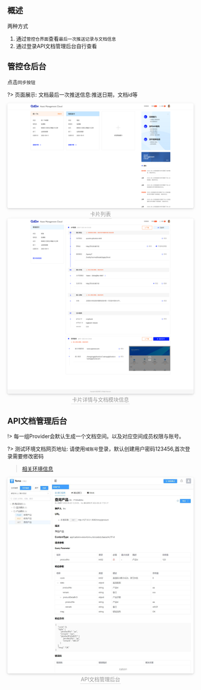 ## 概述

两种方式

1. 通过`管控仓界面`查看`最后一次推送记录与文档信息`
2. 通过登录API文档管理后台自行查看



## 管控仓后台

点击`同步按钮`

?> 页面展示: 文档最后一次推送信息:推送日期，文档id等



<center>    <img style="border-radius: 0.3125em;    box-shadow: 0 2px 4px 0 rgba(34,36,38,.12),0 2px 10px 0 rgba(34,36,38,.08);"     src="../image/provider-1.png">    <br>    <div style="color:orange; border-bottom: 1px solid #d9d9d9;    display: inline-block;    color: #999;    padding: 2px;">卡片列表</div> </center>

<center>    <img style="border-radius: 0.3125em;    box-shadow: 0 2px 4px 0 rgba(34,36,38,.12),0 2px 10px 0 rgba(34,36,38,.08);"     src="../image/provider-2.png">    <br>    <div style="color:orange; border-bottom: 1px solid #d9d9d9;    display: inline-block;    color: #999;    padding: 2px;">卡片详情与文档模块信息</div> </center>

## API文档管理后台



!> 每一组Provider会默认生成一个文档空间。以及对应空间成员权限与账号。

?> 测试环境文档网页地址: 请使用`域账号`登录，默认创建用户密码123456,首次登录需要修改密码

> [相关环境信息](../README.md)

<center>    <img style="border-radius: 0.3125em;    box-shadow: 0 2px 4px 0 rgba(34,36,38,.12),0 2px 10px 0 rgba(34,36,38,.08);"     src="../image/example.jpg">    <br>    <div style="color:orange; border-bottom: 1px solid #d9d9d9;    display: inline-block;    color: #999;    padding: 2px;">API文档管理后台</div> </center>